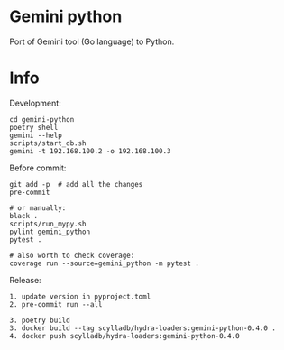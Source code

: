 # Gemini python
Port of Gemini tool (Go language) to Python.

# Info
Development:
```
cd gemini-python
poetry shell
gemini --help
scripts/start_db.sh
gemini -t 192.168.100.2 -o 192.168.100.3
```
Before commit:
```
git add -p  # add all the changes
pre-commit

# or manually:
black .
scripts/run_mypy.sh
pylint gemini_python
pytest .

# also worth to check coverage:
coverage run --source=gemini_python -m pytest .

```
Release:
```
1. update version in pyproject.toml
2. pre-commit run --all

3. poetry build
3. docker build --tag scylladb/hydra-loaders:gemini-python-0.4.0 .
4. docker push scylladb/hydra-loaders:gemini-python-0.4.0

```
